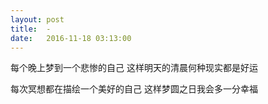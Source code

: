 ```yaml
---
layout: post
title:  -
date:   2016-11-18 03:13:00
---
```

每个晚上梦到一个悲惨的自己
这样明天的清晨何种现实都是好运

每次冥想都在描绘一个美好的自己
这样梦圆之日我会多一分幸福
